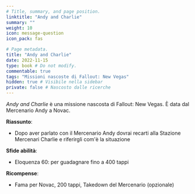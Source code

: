 ```yaml
---
# Title, summary, and page position.
linktitle: "Andy and Charlie" 
summary: ""
weight: 10
icon: message-question
icon_pack: fas

# Page metadata.
title: "Andy and Charlie"
date: 2022-11-15
type: book # Do not modify.
commentable: true
tags: "Missioni nascoste di Fallout: New Vegas"
hidden: true # Visibile nella sidebar
private: false # Nascosto dalle ricerche
---
```


<div class="fnv">


*Andy and Charlie* è una missione nascosta di Fallout: New Vegas. È data dal Mercenario Andy a Novac.


**Riassunto**:
- Dopo aver parlato con il Mercenario Andy dovrai recarti alla Stazione Mercenari Charlie e riferirgli com'è la situazione


**Sfide abilità**:
- Eloquenza 60: per guadagnare fino a 400 tappi


**Ricompense**:
- Fama per Novac, 200 tappi, Takedown del Mercenario (opzionale)


</div>


